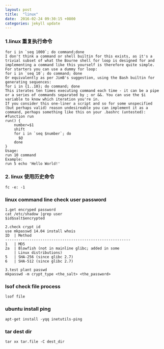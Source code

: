 ```yaml
---
layout: post
title:  "linux"
date:  2016-02-24 09:30:15 +0800
categories: jekyll update
---
```


### 1.linux 重复执行命令

    for i in `seq 1000`; do command;done
    I don't think a command or shell builtin for this exists, as it's a trivial subset of what the Bourne shell for loop is designed for and implementing a command like this yourself is therefore quite simple.
    For starters you can use a dummy for loop:
    for i in `seq 10`; do command; done
    Or equivalently as per JimB's suggestion, using the Bash builtin for generating sequences:
    for i in {1..10}; do command; done
    This iterates ten times executing command each time - it can be a pipe or a series of commands separated by ; or &&. You can use the $i variable to know which iteration you're in.
    If you consider this one-liner a script and so for some unspecified (but perhaps valid) reason undesireable you can implement it as a command, perhaps something like this on your .bashrc (untested):
    #function run
    run() {
        number=$1
        shift
        for i in `seq $number`; do
          $@
        done
    }
    Usage:
    run 10 command
    Example:
    run 5 echo 'Hello World!'

### 2. linux 使用历史命令
    
    fc -e: -1

### linux command line check user password

    1.get encryped password
    cat /etc/shadow |grep user
    $id$salt$encrypted

    2.check crypt id
    use mkpasswd 14.04 install whois
    ID  | Method
    ---------------------------------------------------------
    1   | MD5
    2a  | Blowfish (not in mainline glibc; added in some
        | Linux distributions)
    5   | SHA-256 (since glibc 2.7)
    6   | SHA-512 (since glibc 2.7)

    3.test plant passwd
    mkpasswd -m crypt_type <the_salt> <the_password>


### lsof check file process

    lsof file

### ubuntu install ping
    
    apt-get install -yqq inetutils-ping

### tar dest dir
    tar xx tar.file -C dest_dir
